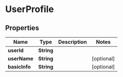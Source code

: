 

# UserProfile


## Properties

| Name | Type | Description | Notes |
|------------ | ------------- | ------------- | -------------|
|**userId** | **String** |  |  |
|**userName** | **String** |  |  [optional] |
|**basicInfo** | **String** |  |  [optional] |



